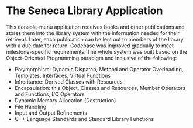 # The Seneca Library Application 

This console-menu application receives books and other publications and stores them into the library system with the information needed for their retrieval. 
Later, each publication can be lent out to members of the library with a due date for return. Codebase was improved gradually to meet milestone-specific requirements. 
The whole system was built based on the Object-Oriented Programming paradigm and inclusive of the following:
- Polymorphism: Dynamic Dispatch, Method and Operator Overloading, Templates, Interfaces, Virtual Functions
- Inheritance: Derived Classes with Resources
- Encapsulation: this Object, Classes and Resources, Member Operators and Functions, I/O Operators
- Dynamic Memory Allocation (Destruction)
- File Handling
- Input and Output Refinements
- C++ Language Standards and Standard Library Functions
